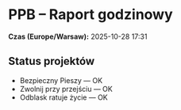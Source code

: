 # PPB – Raport godzinowy
**Czas (Europe/Warsaw):** 2025-10-28 17:31

## Status projektów
- Bezpieczny Pieszy — OK
- Zwolnij przy przejściu — OK
- Odblask ratuje życie — OK

